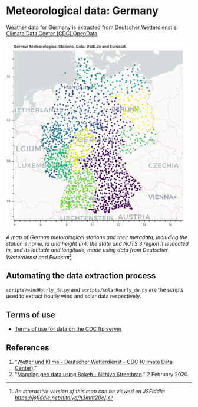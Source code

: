 # Meteorological data: Germany

Weather data for Germany is extracted from [Deutscher Wetterdienst's Climate Data Center (CDC) OpenData](https://www.dwd.de/EN/climate_environment/cdc/cdc_node.html).

![](images/dwd_stations.png)

*A map of German metorological stations and their metadata, including the station's name, id and height (m), the state and NUTS 3 region it is located in, and its latitude and longitude, made using data from Deutscher Wetterdienst and Eurostat[^4].*

[^4]: *An interactive version of this map can be viewed on JSFiddle: <https://jsfiddle.net/nithiya/h3mnt20c/>.*

## Automating the data extraction process

`scripts/windHourly_de.py` and `scripts/solarHourly_de.py` are the scripts used to extract hourly wind and solar data respectively.

## Terms of use

- [Terms of use for data on the CDC ftp server](https://opendata.dwd.de/climate_environment/CDC/Terms_of_use.pdf)

## References

1. "[Wetter und Klima - Deutscher Wetterdienst - CDC (Climate Data Center)](https://www.dwd.de/EN/climate_environment/cdc/cdc_node.html)."
2. "[Mapping geo data using Bokeh - Nithiya Streethran](https://nithiya.gitlab.io/visualisations/mapping-geo-data-bokeh/)." 2 February 2020.
